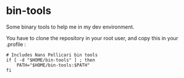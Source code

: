 bin-tools
=========

Some binary tools to help me in my dev environment.

You have to clone the repository in your root user, and copy this in your .profile :

    # Includes Nans Pellicari bin tools
    if [ -d "$HOME/bin-tools" ] ; then
        PATH="$HOME/bin-tools:$PATH"
    fi
